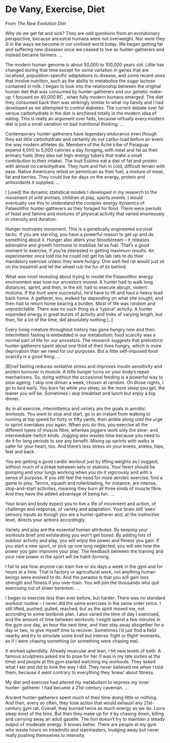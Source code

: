 # De Vany, Exercise, Diet

From *The New Evolution Diet*

Why do we get fat and sick? They are odd questions from an
evolutionary perspective, because ancestral humans were not
overweight.  Nor were they ill in the ways we become in our civilised
world today. We began getting fat and suffering new diseases once we
ceased to live as hunter-gatherers and instead became farmers. ...

The modern human genome is about 50,000 to 100,000 years old.  Little
has changed during that time except for some variation in genes that
are localised, population-specific adaptations to disease, and some
recent ones that involve nutrition, such as the ability to metabolise
the sugar lactose contained in milk.  I began to look into the
relationship between the original human diet that was consumed by
hunter-gatherers and our genetic make-up. I focused on 40,000 BC ,
when fully modern humans emerged.  The diet they consumed back then
was strikingly similar to what my family and I had developed as we
attempted to control diabetes.  The current debate over fat versus
carbohydrate in the diet is anchored totally in the modern idea of
eating.  This is really an argument over fads, because virtually every
modern diet is just a small variation on bad nutritional thinking. ...

Contemporary hunter-gatherers have legendary endurance even though
they eat little carbohydrate and certainly do not carbo-load before an
event the way modern athletes do. Members of the Aché tribe of
Paraguay expend 4,000 to 5,000 calories a day foraging, with meat and
fat as their primary fuels (they also eat high-energy tubers that make
a small contribution to their intake). The Inuit Eskimo eat a diet of
fat and protein with almost no carbohydrate. They hunt and fish in
cold, difficult terrain with ease. Native Americans relied on pemmican
as their fuel, a mixture of meat, fat and berries. They could live for
days on the energy, protein and antioxidants it supplied. ...

I [used] the dynamic statistical models I developed in my research to
the movement of wild animals, children at play, sports events.  I
would eventually use this to understand the complex energy dynamics of
Palaeolithic hunter-gatherers as they foraged for food.  There were
periods of feast and famine and mixtures of physical activity that
varied enormously in intensity and duration.

Hunger motivates movement. This is a genetically engineered survival
tactic. If you are starving, you have a powerful reason to get up and
do something about it. Hunger also alters your bloodstream – it
releases adrenaline and growth hormone to mobilise fat as fuel. That’s
a good moment to exercise, if you’re interested in getting maximum
results.  An experimenter once told me he could not get his lab rats
to do their mandatory exercise unless they were hungry.  One well-fed
rat would just sit on the treadmill and let the wheel rub the fur of
its behind.

What was most revealing about trying to model the Palaeolithic energy
environment was how our ancestors moved. A hunter had to walk long
distances, sprint, and then, in the kill, had to execute abrupt,
violent motions.  If the hunt were successful, he’d have to lift and
haul a heavy load back home. A gatherer, too, walked far depending on
what she sought, and then had to return home bearing a burden.  Most
of life was random and unpredictable.  There was no such thing as a
‘typical’ activity.  A hunter expended energy in great bursts of
activity and treks of varying length, but then, for a lot of the time,
did absolutely nothing [..]

Every living creature throughout history has gone hungry now and
then. Intermittent fasting is embedded in our metabolism; food
scarcity was a normal part of life for our ancestors. The research
suggests that prehistoric hunter-gatherers spent about one third of
their lives hungry, which is more deprivation than we need for our
purposes. But a little self-imposed food scarcity is a good thing. ...

[B]rief fasting reduces oxidative stress and improves insulin
sensitivity and protein turnover in muscle. A little hunger turns on
your body’s repair mechanisms. So, doing without the occasional
feeding is a powerful way to slow ageing. I skip one dinner a week,
chosen at random. On those nights, I go to bed early. You burn fat
while you sleep, so the more sleep you get, the leaner you will
be. Sometimes I skip breakfast and lunch but enjoy a big dinner.

<a name='jog'/>

As in all exercise, intermittency and variety are the goals in aerobic
workouts. You want to stop and start, go in an instant from walking to
running at top speed for forty or fifty yards, then amble along until
the urge to sprint overtakes you again. When you do this, you exercise
all the different types of muscle fibre, whereas joggers work only the
slow- and intermediate-twitch kinds.  Jogging also wastes time because
you need to do it for long periods to see any benefit. Mixing up
sprints with walks is safer for your heart, too. And there’s less
stress on your knees, ankles, hips, feet and back.

You are getting a good cardio workout just by lifting weights as I
suggest, without much of a break between sets or stations.  Your heart
should be pumping and your lungs working when you do it vigorously and
with a sense of purpose. If you still feel the need for more aerobic
exercise, find a game to play.  Tennis, squash and rollerblading, for
instance, are intense, stop-and-start activities, meaning they burn
all three kinds of muscle fibre. And they have the added advantage of
being fun. ...

Your brain and body expect you to live a life of movement and action,
of challenge and response, of variety and adaptation. Your brain still
‘sees’ sensory inputs as though you are a hunter-gatherer and, at the
instinctive level, directs your actions accordingly.

Variety and play are the essential human attributes. By keeping your
workouts brief and exhilarating you won’t get bored. By adding lots of
outdoor activity and play, you will enjoy the power and fitness you
gain. If you start a new sport, or pick up one long neglected, you
will see how the power you gain improves your play.  The feedback
between the training and your new power in the sport will be
habit-forming.

I fail to see how anyone can train five or six days a week in the gym
and for hours at a time. That is factory or agricultural work, not
anything human beings were evolved to do. And the paradox is that you
will gain less strength and fitness if you over-train.  You will join
the thousands who quit exercising out of sheer boredom. ...

I began to exercise less than ever before, but harder. There was no
standard workout routine – I never did the same exercises in the same
order twice. I still lifted, pushed, pulled, reached, but as the
spirit moved me, not according to some textbook plan.  I also varied
the time of day I exercised, and the amount of time between
workouts. I might spend a few minutes in the gym one day, an hour the
next time, and then stay away altogether for a day or two, to give
myself time to recover. Sometimes I’d just find a field nearby and try
to simulate some brief but intense ‘fight or flight’ moments, as if I
were chasing something (or something were chasing me).

It worked splendidly. Already muscular and lean, I hit new levels of
both. A famous sculptress asked me to pose for her (I was in my late
sixties at the time) and people at the gym started watching my
workouts. They asked what I ate and did to look the way I did.  They
never believed me when I told them, because it went contrary to
everything they ‘knew’ about fitness.

My diet and exercise had altered my metabolism to express my inner
hunter- gatherer. I had become a 21st-century caveman. ...

Ancient hunter-gatherers spent much of their time doing little or
nothing. And then, every so often, they took action that would exhaust
any 21st-century gym rat.  Overall, they burned twice as much energy
as we do. Lions sleep most of the time. But then they make up for it
by chasing down, killing and carrying away an adult gazelle. The lion
doesn’t try to maintain a steady output of moderate energy. It knows
better.  There are people at my gym who waste hours on treadmills and
stairmasters, trudging away but never really pushing themselves to
intensity.

